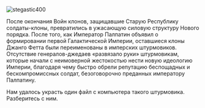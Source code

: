 ![stegastic400](https://trello-attachments.s3.amazonaws.com/563dedc75b5ae4dd53d6d3cc/750x468/7fdf9f9c7123c3d5c2a821bbfdb83944/cover.png)

После окончания Войн клонов, защищавшие Старую Республику солдаты-клоны, превратились в ужасающую силовую структуру Нового порядка. После того, как Император Палпатин объявил о формировании первой Галактической Империи, оставшиеся клоны Джанго Фетта были переименованы в имперских штурмовиков. Отсутствие генералов-джедаев «развязало руки» штурмовикам, которые начали с неимоверной жестокостью нести новую идеологию Империи, благодаря чему быстро обрели репутацию беспощадных и бескомпромиссных солдат, безоговорочно преданных императору Палпатину.

Нам удалось украсть один файл с компьютера такого штурмовика. Разберитесь с ним.